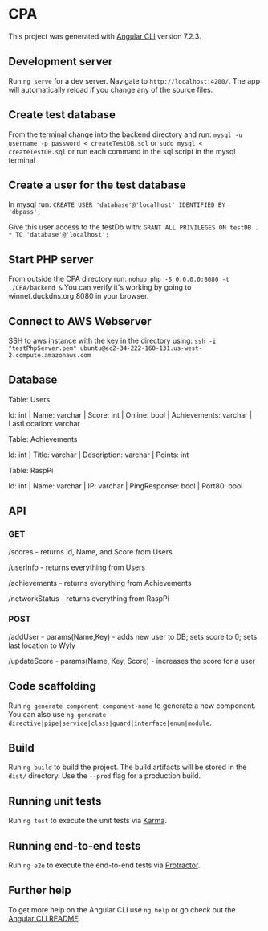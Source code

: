 # CPA

This project was generated with [Angular CLI](https://github.com/angular/angular-cli) version 7.2.3.

## Development server

Run `ng serve` for a dev server. Navigate to `http://localhost:4200/`. The app will automatically reload if you change any of the source files.

## Create test database
From the terminal change into the backend directory and run:
`mysql -u username -p password < createTestDB.sql`
or
`sudo mysql < createTestDB.sql`
or
run each command in the sql script in the mysql terminal

## Create a user for the test database
In mysql run:
`CREATE USER 'database'@'localhost' IDENTIFIED BY 'dbpass';`

Give this user access to the testDb with:
`GRANT ALL PRIVILEGES ON testDB . * TO 'database'@'localhost';`

## Start PHP server
From outside the CPA directory run:
`nohup php -S 0.0.0.0:8080 -t ./CPA/backend &`
You can verify it's working by going to winnet.duckdns.org:8080 in your browser.

## Connect to AWS Webserver
SSH to aws instance with the key in the directory using:
`ssh -i "testPhpServer.pem" ubuntu@ec2-34-222-160-131.us-west-2.compute.amazonaws.com`

## Database
Table: Users

Id: int | Name: varchar | Score: int | Online: bool | Achievements: varchar | LastLocation: varchar

Table: Achievements

Id: int | Title: varchar | Description: varchar | Points: int

Table: RaspPi

Id: int | Name: varchar | IP: varchar | PingResponse: bool | Port80: bool

## API
### GET
/scores - returns Id, Name, and Score from Users

/userInfo - returns everything from Users

/achievements - returns everything from Achievements

/networkStatus - returns everything from RaspPi

### POST
/addUser - params(Name,Key) - adds new user to DB; sets score to 0; sets last location to Wyly

/updateScore - params(Name, Key, Score) - increases the score for a user

## Code scaffolding

Run `ng generate component component-name` to generate a new component. You can also use `ng generate directive|pipe|service|class|guard|interface|enum|module`.

## Build

Run `ng build` to build the project. The build artifacts will be stored in the `dist/` directory. Use the `--prod` flag for a production build.

## Running unit tests

Run `ng test` to execute the unit tests via [Karma](https://karma-runner.github.io).

## Running end-to-end tests

Run `ng e2e` to execute the end-to-end tests via [Protractor](http://www.protractortest.org/).

## Further help

To get more help on the Angular CLI use `ng help` or go check out the [Angular CLI README](https://github.com/angular/angular-cli/blob/master/README.md).
